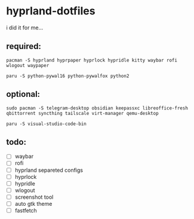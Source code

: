 # hyprland-dotfiles

i did it for me...

## required:
```
pacman -S hyprland hyprpaper hyprlock hypridle kitty waybar rofi wlogout waypaper
```

```
paru -S python-pywal16 python-pywalfox python2
```

## optional:
```
sudo pacman -S telegram-desktop obsidian keepassxc libreoffice-fresh qbittorrent syncthing tailscale virt-manager qemu-desktop
```

```
paru -S visual-studio-code-bin
```

## todo:
- [ ] waybar
- [ ] rofi
- [ ] hyprland separeted configs
- [ ] hyprlock
- [ ] hypridle
- [ ] wlogout
- [ ] screenshot tool
- [ ] auto gtk theme
- [ ] fastfetch
